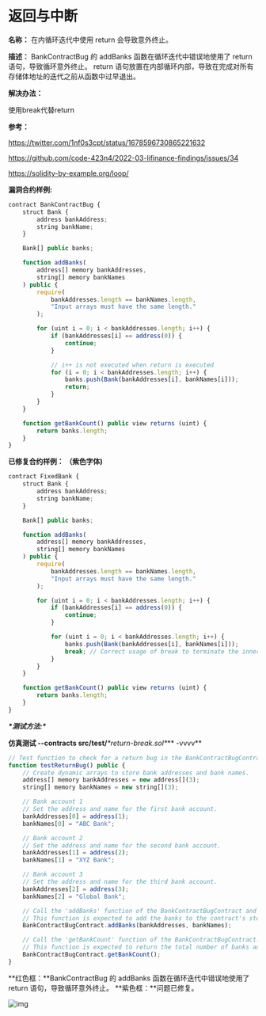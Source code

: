 # 返回与中断

**名称：** 在内循环迭代中使用 return 会导致意外终止。

**描述：** BankContractBug 的 addBanks 函数在循环迭代中错误地使用了 return 语句，导致循环意外终止。 return 语句放置在内部循环内部，导致在完成对所有存储体地址的迭代之前从函数中过早退出。

**解决办法：**

使用break代替return

**参考：**

https://twitter.com/1nf0s3cpt/status/1678596730865221632

https://github.com/code-423n4/2022-03-lifinance-findings/issues/34

https://solidity-by-example.org/loop/

**漏洞合约样例:**

```jsx
contract BankContractBug {
    struct Bank {
        address bankAddress;
        string bankName;
    }

    Bank[] public banks;

    function addBanks(
        address[] memory bankAddresses,
        string[] memory bankNames
    ) public {
        require(
            bankAddresses.length == bankNames.length,
            "Input arrays must have the same length."
        );

        for (uint i = 0; i < bankAddresses.length; i++) {
            if (bankAddresses[i] == address(0)) {
                continue;
            }

            // i++ is not executed when return is executed
            for (i = 0; i < bankAddresses.length; i++) {
                banks.push(Bank(bankAddresses[i], bankNames[i]));
                return;
            }
        }
    }

    function getBankCount() public view returns (uint) {
        return banks.length;
    }
}
```

**已修复合约样例： （紫色字体)**

```jsx
contract FixedBank {
    struct Bank {
        address bankAddress;
        string bankName;
    }

    Bank[] public banks;

    function addBanks(
        address[] memory bankAddresses,
        string[] memory bankNames
    ) public {
        require(
            bankAddresses.length == bankNames.length,
            "Input arrays must have the same length."
        );

        for (uint i = 0; i < bankAddresses.length; i++) {
            if (bankAddresses[i] == address(0)) {
                continue;
            }

            for (uint i = 0; i < bankAddresses.length; i++) {
                banks.push(Bank(bankAddresses[i], bankNames[i]));
                break; // Correct usage of break to terminate the inner loop
            }
        }
    }

    function getBankCount() public view returns (uint) {
        return banks.length;
    }
}
```

***\*测试方法:\****

**仿真测试 --contracts src/test/***\*return-break.sol\**** -vvvv**

```jsx
// Test function to check for a return bug in the BankContractBugContract.
function testReturnBug() public {
    // Create dynamic arrays to store bank addresses and bank names.
    address[] memory bankAddresses = new address[](3);
    string[] memory bankNames = new string[](3);

    // Bank account 1
    // Set the address and name for the first bank account.
    bankAddresses[0] = address(1);
    bankNames[0] = "ABC Bank";

    // Bank account 2
    // Set the address and name for the second bank account.
    bankAddresses[1] = address(2);
    bankNames[1] = "XYZ Bank";

    // Bank account 3
    // Set the address and name for the third bank account.
    bankAddresses[2] = address(3);
    bankNames[2] = "Global Bank";

    // Call the 'addBanks' function of the BankContractBugContract and pass the bank addresses and names.
    // This function is expected to add the banks to the contract's storage.
    BankContractBugContract.addBanks(bankAddresses, bankNames);

    // Call the 'getBankCount' function of the BankContractBugContract.
    // This function is expected to return the total number of banks added to the contract.
    BankContractBugContract.getBankCount();
}
```

**红色框：**BankContractBug 的 addBanks 函数在循环迭代中错误地使用了 return 语句，导致循环意外终止。 **紫色框：**问题已修复。

![img](https://web3sec.notion.site/image/https%3A%2F%2Fs3-us-west-2.amazonaws.com%2Fsecure.notion-static.com%2F7f059d05-d97f-409a-9388-46e9c1bcdb93%2FUntitled.png?table=block&id=3b5da020-5126-44f5-b603-e5d62fa07ec0&spaceId=369b5001-5511-4fe6-a099-48af1d841f20&width=2000&userId=&cache=v2)